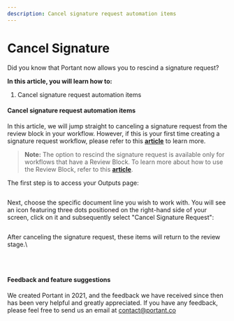 ```yaml
---
description: Cancel signature request automation items
---
```


# Cancel Signature

Did you know that Portant now allows you to rescind a signature request?&#x20;

**In this article, you will learn how to:**

1. Cancel signature request automation items

#### **Cancel signature request automation items**

In this article, we will jump straight to canceling a signature request from the review block in your workflow. However, if this is your first time creating a signature request workflow, please refer to this [**article**](https://www.portant.co/guide-article/how-to-create-an-esignature-workflow) to learn more.

> **Note:** The option to rescind the signature request is available only for workflows that have a Review Block. To learn more about how to use the Review Block, refer to this [**article**](https://www.portant.co/guide-article/how-to-use-the-review-block).

The first step is to access your Outputs page:

<figure><img src="https://assets-global.website-files.com/5f3b57b5405f8bd0f98b5e14/65294b3e4c51a9b6ff660284_ZqkFzMPCvDsWR3yfrbPkD64f4UM1jH5RRIpFlDCD_eQ6NzdgPElIT4Rpn3lFX3tMPF79cuepJSbBHE5g16Vftr5ZCCMKOoabEssWi_SP50a2khkb7CgiwENmirR8q07y9ei8IRaq_7gnzmNy9chBPxk.png" alt=""><figcaption></figcaption></figure>

Next, choose the specific document line you wish to work with. You will see an icon featuring three dots positioned on the right-hand side of your screen, click on it and subsequently select "Cancel Signature Request":

<figure><img src="https://assets-global.website-files.com/5f3b57b5405f8bd0f98b5e14/65294b3ff2c9b283b5ece1eb_cG-2TkcwFkupmwOiXMS1Z0-_DMfwPys9R5mreQfr7iBP345BLVmPIQQbAHheTuqECvS7C7zCTE19KtU3ScrOLaSsJ-pfdcnViCH4wHwT5zWnE7f4uZpgMKxwSRfxGMbIB3wRvMWjbKqHFd2jzTLld7I.png" alt=""><figcaption></figcaption></figure>

After canceling the signature request, these items will return to the review stage.\


<figure><img src="https://assets-global.website-files.com/5f3b57b5405f8bd0f98b5e14/65294b3ebe82dee6178a5825_vojNFlzjaTlY-I1OLCx6-WqbPecREbeOhIYZ_7iRWF9p8K2hQJOPvcPLIMhKZYzGz__OGor3r9FYkAaqoH6JlNx5cs9rbJYMsqHFh2De_XnjyqZoENaAqOEN-NV7lrKwEjNT3PMtpdFIXT0Lvu3ulsg.png" alt=""><figcaption></figcaption></figure>

‍

#### **Feedback and feature suggestions**

We created Portant in 2021, and the feedback we have received since then has been very helpful and greatly appreciated. If you have any feedback, please feel free to send us an email at contact@portant.co
